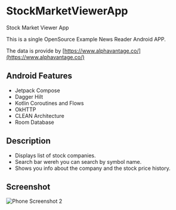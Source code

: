 # StockMarketViewerApp
Stock Market Viewer App

This is a single OpenSource Example News Reader Android APP.

The data is provide by [https://www.alphavantage.co/](https://www.alphavantage.co/)

## Android Features
- Jetpack Compose
- Dagger Hilt
- Kotlin Coroutines and Flows
- OkHTTP
- CLEAN Architecture
- Room Database

## Description


- Displays list of stock companies.
- Search bar wereh you can search by symbol name.
- Shows you info about the company and the stock price history.

## Screenshot

![Phone Screenshot 2](https://user-images.githubusercontent.com/8432815/163470084-38dc1bbe-01bf-4883-9380-c263f2d56fe6.jpeg)

